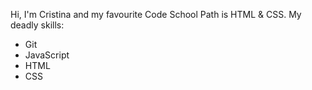 Hi, I'm Cristina and my favourite Code School Path is HTML & CSS.
My deadly skills:
* Git
* JavaScript
* HTML 
* CSS
